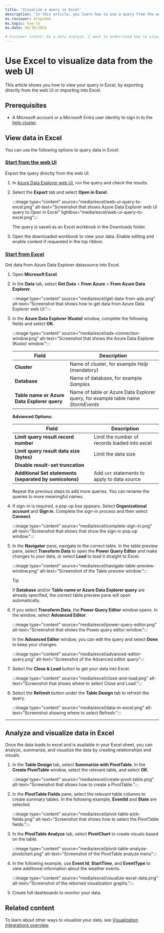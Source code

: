 ```yaml
---
title: 'Visualize a query in Excel'
description: 'In this article, you learn how to use a query from the web UI into Excel, by exporting it directly or by using the native connector in Excel.'
ms.reviewer: orspodek
ms.topic: how-to
ms.date: 04/30/2024

# Customer intent: As a data analyst, I want to understand how to visualize my Azure Data Explorer data in Excel.
---
```


# Use Excel to visualize data from the web UI

This article shows you how to view your query in Excel, by exporting directly from the web UI or importing into Excel.

## Prerequisites

* A Microsoft account or a Microsoft Entra user identity to sign in to the [help cluster](https://dataexplorer.azure.com/clusters/help/databases/Samples).

## View data in Excel

You can use the following options to query data in Excel:

### [Start from the web UI](#tab/azure-data-explorer)

Export the query directly from the web UI.

1. In [Azure Data Explorer web UI](https://dataexplorer.azure.com/clusters/help/databases/Samples), run the query and check the results.

1. Select the **Export** tab and select **Open in Excel**.

    :::image type="content" source="media/excel/web-ui-query-to-excel.png" alt-text="Screenshot that shows Azure Data Explorer web UI query to Open in Excel" lightbox="media/excel/web-ui-query-to-excel.png":::

    The query is saved as an Excel workbook in the Downloads folder.

1. Open the downloaded workbook to view your data. Enable editing and enable content if requested in the top ribbon.

### [Start from Excel](#tab/excel)

Get data from Azure Data Explorer datasource into Excel.

1. Open **Microsoft Excel**.

1. In the **Data** tab, select **Get Data** > **From Azure** > **From Azure Data Explorer**.

    :::image type="content" source="media/excel/get-data-from-adx.png" alt-text="Screenshot that shows how to get data from Azure Data Explorer web UI.":::

1. In the **Azure Data Explorer (Kusto)** window, complete the following fields and select **OK**.

    :::image type="content" source="media/excel/adx-connection-window.png" alt-text="Screenshot that shows the Azure Data Explorer (Kusto) window.":::

    |Field   |Description |
    |---------|---------|
    |**Cluster**   |   Name of cluster, for example *Help* (mandatory)      |
    |**Database**     |    Name of database, for example *Samples*      |
    |**Table name or Azure Data Explorer query**    |     Name of table or Azure Data Explorer query, for example table name *StormEvents*    |

    **Advanced Options:**

     |Field   |Description |
    |---------|---------|
    |**Limit query result record number**     |     Limit the number of records loaded into excel  |
    |**Limit query result data size (bytes)**    |    Limit the data size      |
    |**Disable result-set truncation**    |         |
    |**Additional Set statements (separated by semicolons)**    |    Add `set` statements to apply to data source     |

    Repeat the previous steps to add more queries. You can rename the queries to more meaningful names.

1. If sign-in is required, a pop-up box appears. Select **Organizational account** and **Sign in**. Complete the sign-in process and then select **Connect**.

    :::image type="content" source="media/excel/complete-sign-in.png" alt-text="Screenshot that shows that show the sign-in pop-up window.":::

1. In the **Navigator** pane, navigate to the correct table. In the table preview pane, select **Transform Data** to open the **Power Query Editor** and make changes to your data, or select **Load** to load it straight to Excel.

    :::image type="content" source="media/excel/navigate-table-preview-window.png" alt-text="Screenshot of the Table preview window.":::

    > [!TIP]
    > If **Database** and/or **Table name or Azure Data Explorer query** are already specified, the correct table preview pane will open automatically.

1. If you select **Transform Data**, the **Power Query Editor** window opens. In the window, select **Advanced Editor**.

    :::image type="content" source="media/excel/power-query-editor.png" alt-text="Screenshot that shows the Power query editor window.":::

    In the **Advanced Editor** window, you can edit the query and select **Done** to keep your changes.

    :::image type="content" source="media/excel/advanced-editor-query.png" alt-text="Screenshot of the Advanced editor query":::

1. Select the **Close & Load** button to get your data into Excel.

    :::image type="content" source="media/excel/close-and-load.png" alt-text="Screenshot that shows where to select Close and Load.":::

1. Select the **Refresh** button under the **Table Design** tab to refresh the query.

    :::image type="content" source="media/excel/data-in-excel.png" alt-text="Screenshot showing where to select Refresh.":::

---

## Analyze and visualize data in Excel

Once the data loads to excel and is available in your Excel sheet, you can analyze, summarize, and visualize the data by creating relationships and visuals.

1. In the **Table Design** tab, select **Summarize with PivotTable**. In the **Create PivotTable** window, select the relevant table, and select **OK**.

    :::image type="content" source="media/excel/create-pivot-table.png" alt-text="Screenshot that shows how to create a PivotTable.":::

1. In the **PivotTable Fields** pane, select the relevant table columns to create summary tables. In the following example,  **EventId** and **State** are selected.

    :::image type="content" source="media/excel/pivot-table-pick-fields.png" alt-text="Screenshot that shows how to select the PivotTable fields.":::

1. In the **PivotTable Analyze** tab, select **PivotChart** to create visuals based on the table.

    :::image type="content" source="media/excel/pivot-table-analyze-pivotchart.png" alt-text="Screenshot of the PivotTable analyze menu":::

1. In the following example, use **Event Id**, **StartTime**, and **EventType** to view additional information about the weather events.

    :::image type="content" source="media/excel/visualize-excel-data.png" alt-text="Screenshot of the returned visualization graphs.":::

1. Create full dashboards to monitor your data.

## Related content

To learn about other ways to visualize your data, see [Visualization integrations overview](integrate-visualize-overview.md).
